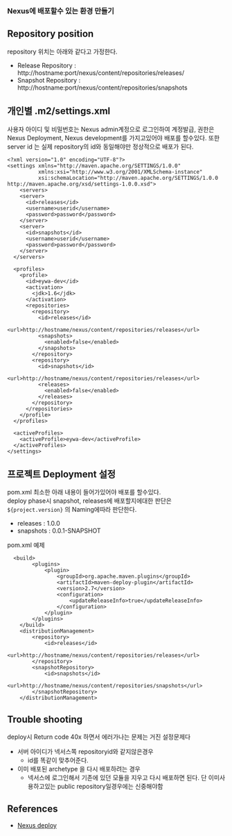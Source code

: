 ### Nexus에 배포할수 있는 환경 만들기 


## Repository position 

repository 위치는 아래와 같다고 가정한다.   

* Release Repository : http://hostname:port/nexus/content/repositories/releases/
* Snapshot Repository : http://hostname:port/nexus/content/repositories/snapshots


## 개인별 .m2/settings.xml 

사용자 아이디 및 비밀번호는 Nexus admin계정으로 로그인하여 계정발급,  권한은 Nexus Deployment, Nexus development를 가지고있어야 배포를 할수있다. 또한 server id 는 실제 repository의 id와 동일해야만 정상적으로 배포가 된다.  


	<?xml version="1.0" encoding="UTF-8"?>
	<settings xmlns="http://maven.apache.org/SETTINGS/1.0.0" 
			  xmlns:xsi="http://www.w3.org/2001/XMLSchema-instance" 
			  xsi:schemaLocation="http://maven.apache.org/SETTINGS/1.0.0 http://maven.apache.org/xsd/settings-1.0.0.xsd">
		<servers>
		<server>
		  <id>releases</id>
		  <username>userid</username>
		  <password>password</password>
		</server>
		<server>
		  <id>snapshots</id>
		  <username>userid</username>
		  <password>password</password>
		</server>
	  </servers>
	  
	  <profiles>
		<profile>
		  <id>eywa-dev</id>
		  <activation>
			<jdk>1.6</jdk>
		  </activation>
		  <repositories>
			<repository>
			  <id>releases</id>
			  <url>http://hostname/nexus/content/repositories/releases</url>
			  <snapshots>
				<enabled>false</enabled>
			  </snapshots>
			</repository>
			<repository>
			  <id>snapshots</id>
			  <url>http://hostname/nexus/content/repositories/releases</url>
			  <releases>
				<enabled>false</enabled>
			  </releases>
			</repository>
		  </repositories>
		</profile>
	  </profiles>
	  
	  <activeProfiles>
		<activeProfile>eywa-dev</activeProfile>
	  </activeProfiles>
	</settings>

## 프로젝트 Deployment 설정 

pom.xml 최소한 아래 내용이 들어가있어야 배포를 할수있다.  
deploy phase시 snapshot, releases에 배포할지에대한 판단은 `${project.version}` 의 Naming에따라 판단한다. 

* releases : 1.0.0 
* snapshots : 0.0.1-SNAPSHOT 

pom.xml 예제

	  <build>
			<plugins>
				<plugin>
					<groupId>org.apache.maven.plugins</groupId>
					<artifactId>maven-deploy-plugin</artifactId>
					<version>2.7</version>
					<configuration>
						<updateReleaseInfo>true</updateReleaseInfo>
					</configuration>
				</plugin>
			</plugins>
		</build>
		<distributionManagement>
			<repository>
				<id>releases</id>
				<url>http://hostname/nexus/content/repositories/releases</url>
			</repository>
			<snapshotRepository>
				<id>snapshots</id>
				<url>http://hostname/nexus/content/repositories/snapshots</url>
			</snapshotRepository>
		</distributionManagement>


## Trouble shooting 

deploy시 Return code 40x 하면서 에러가나는 문제는 거진 설정문제다

* 서버 아이디가 넥서스쪽 repositoryid와 같지않은경우 
  * id를 똑같이 맞추어준다. 
* 이미 배포된 archetype 을 다시 배포하려는 경우 
  * 넥서스에 로그인해서 기존에 있던 모듈을 지우고 다시 배포하면 된다. 단 이미사용하고있는 public repository일경우에는 신중해야함 

## References 

* [Nexus deploy](http://swtest.co.kr/72) 

